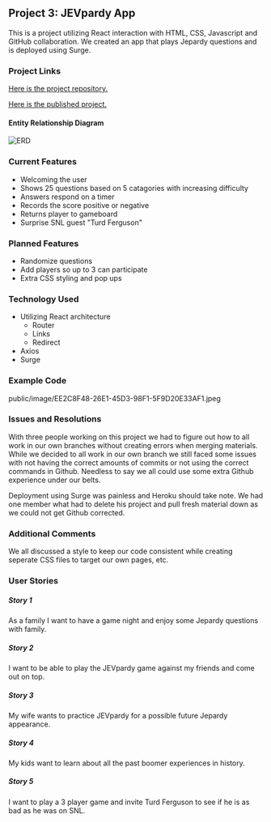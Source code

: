 ## Project 3: JEVpardy App

This is a project utilizing React interaction with HTML, CSS, Javascript and GitHub collaboration. We created an app that plays Jepardy questions and is deployed using Surge.

### Project Links
[Here is the project repository.](https://github.com/countryraised/JEVpardy)

[Here is the published project.](jevpardy.surge.sh)

#### Entity Relationship Diagram
![ERD](./images/ERD.png)

### Current Features
* Welcoming the user
* Shows 25 questions based on 5 catagories with increasing difficulty
* Answers respond on a timer
* Records the score positive or negative
* Returns player to gameboard
* Surprise SNL guest "Turd Ferguson"

### Planned Features
* Randomize questions
* Add players so up to 3 can participate
* Extra CSS styling and pop ups

### Technology Used
* Utilizing React architecture
  * Router
  * Links
  * Redirect
* Axios
* Surge

### Example Code

public/image/EE2C8F48-26E1-45D3-98F1-5F9D20E33AF1.jpeg

### Issues and Resolutions
With three people working on this project we had to figure out how to all work in our own branches without creating errors when merging materials. While we decided to all work in our own branch we still faced some issues with not having the correct amounts of commits or not using the correct commands in Github.  Needless to say we all could use some extra Github experience under our belts.

Deployment using Surge was painless and Heroku should take note. We had one member what had to delete his project and pull fresh material down as we could not get Github corrected.

### Additional Comments
We all discussed a style to keep our code consistent while creating seperate CSS files to target our own pages, etc.

### User Stories
##### Story 1
As a family I want to have a game night and enjoy some Jepardy questions with family.
##### Story 2
I want to be able to play the JEVpardy game against my friends and come out on top.
##### Story 3
My wife wants to practice JEVpardy for a possible future Jepardy appearance.
##### Story 4
My kids want to learn about all the past boomer experiences in history.
##### Story 5
I want to play a 3 player game and invite Turd Ferguson to see if he is as bad as he was on SNL.
